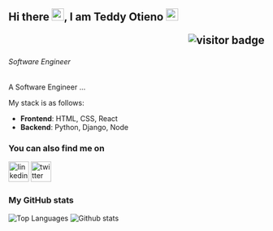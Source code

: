 ## Hi there <img src="https://raw.githubusercontent.com/MartinHeinz/MartinHeinz/master/wave.gif" width="24px">, I am Teddy Otieno <img src="https://github.com/abhishekapk/abhishekapk/blob/master/Assests/Earth.gif" width="24px"> <p align="right"><img src="https://visitor-badge.laobi.icu/badge?page_id=Ted523" alt="visitor badge"/></p>

###### *Software Engineer*


A Software Engineer ... 

My stack is as follows:
* **Frontend**: HTML, CSS, React
* **Backend**: Python, Django, Node
<!--* **CI/CD**: GitHub Actions-->
<!--* **Cloud Computing**: Google Cloud Platform-->


### You can also find me on
[<img src='https://cdn.jsdelivr.net/npm/simple-icons@3.0.1/icons/linkedin.svg' alt='linkedin' height='40'>](http://linkedin.com/in/teddy-otieno-776926103)  [<img src='https://cdn.jsdelivr.net/npm/simple-icons@3.0.1/icons/twitter.svg' alt='twitter' height='40'>](https://twitter.com/@tedd523) 
<!--[<img src='https://cdn.jsdelivr.net/npm/simple-icons@3.0.1/cloud/mail.svg' alt='website' height='40'>](https://catalins.tech) -->


### My GitHub stats
![Top Languages](https://github-readme-stats.vercel.app/api/top-langs/?username=Ted523&count_private=true&hide=html)
![Github stats](https://github-readme-stats.vercel.app/api?username=Ted523&show_icons=true&count_private=true)
<!--
**Ted523/Ted523** is a ✨ _special_ ✨ repository because its `README.md` (this file) appears on your GitHub profile.

Here are some ideas to get you started:

- 🔭 I’m currently working on ...
- 🌱 I’m currently learning ...
- 👯 I’m looking to collaborate on ...
- 🤔 I’m looking for help with ...
- 💬 Ask me about ...
- 📫 How to reach me: ...
- 😄 Pronouns: ...
- ⚡ Fun fact: ...
-->
